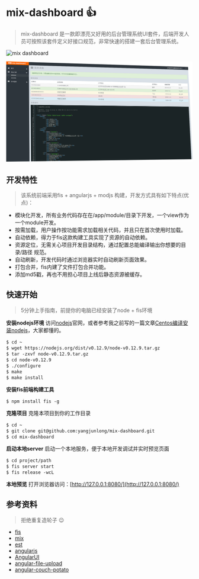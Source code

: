 # mix-dashboard :thumbsup:
> mix-dashboard 是一款即漂亮又好用的后台管理系统UI套件，后端开发人员可按照该套件定义好接口规范，非常快速的搭建一套后台管理系统。

![mix dashboard](https://img.shields.io/badge/mix-0.0.2-red.svg?style=flat-square)

![mix-dashboard preview](preview.png)

## 开发特性
> 该系统前端采用fis + angularjs + modjs 构建，开发方式具有如下特点(优点)：

* 模块化开发，所有业务代码存在在/app/module/目录下开发，一个view作为一个module开发。
* 按需加载，用户操作按功能需求加载相关代码，并且只在首次使用时加载。
* 自动依赖，得力于fis这款构建工具实现了资源的自动依赖。
* 资源定位，无需关心项目开发目录结构，通过配置总能编译输出你想要的目录/路径 规范。
* 自动刷新，开发代码时通过浏览器实时自动刷新页面效果。
* 打包合并，fis内建了文件打包合并功能。
* 添加md5戳，再也不用担心项目上线后静态资源被缓存。

## 快速开始
> 5分钟上手指南，前提你的电脑已经安装了node + fis环境

**安装nodejs环境**
访问[nodejs](https://nodejs.org/)官网，或者参考我之前写的一篇文章[Centos编译安装nodejs](http://sobird.me/centos-compile-and-install-nodejs.htm)，大家都懂的。

	$ cd ~
	$ wget https://nodejs.org/dist/v0.12.9/node-v0.12.9.tar.gz
	$ tar -zxvf node-v0.12.9.tar.gz
	$ cd node-v0.12.9
	$ ./configure
	$ make
	$ make install


**安装fis前端构建工具**

	$ npm install fis -g

**克隆项目**
克隆本项目到你的工作目录

	$ cd ~
	$ git clone git@github.com:yangjunlong/mix-dashboard.git
	$ cd mix-dashboard

**启动本地server**
启动一个本地服务，便于本地开发调试并实时预览页面

	$ cd project/path
	$ fis server start
	$ fis release -wcL

**本地预览**
打开浏览器访问：[http://127.0.0.1:8080/](http://127.0.0.1:8080/)

## 参考资料
> 拒绝重复造轮子 :wink:

* [fis](http://fis.baidu.com/)
* [mix](https://www.npmjs.com/package/mix-cli)
* [est](https://github.com/ecomfe/est)
* [angularjs](https://angularjs.org/)
* [AngularUI](https://angular-ui.github.io/)
* [angular-file-upload](https://github.com/nervgh/angular-file-upload)
* [angular-couch-potato](https://github.com/stu-salsbury/angular-couch-potato)